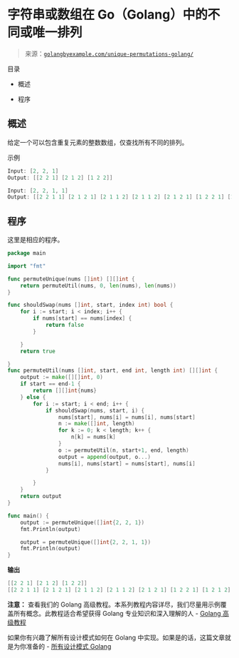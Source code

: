 <!--yml

类别: 未分类

日期: 2024-10-13 06:49:25

-->

# 字符串或数组在 Go（Golang）中的不同或唯一排列

> 来源：[`golangbyexample.com/unique-permutations-golang/`](https://golangbyexample.com/unique-permutations-golang/)

目录

+   概述

+   程序

## **概述**

给定一个可以包含重复元素的整数数组，仅查找所有不同的排列。

示例

```go
Input: [2, 2, 1]
Output: [[2 2 1] [2 1 2] [1 2 2]]

Input: [2, 2, 1, 1]
Output: [[2 2 1 1] [2 1 2 1] [2 1 1 2] [2 1 1 2] [2 1 2 1] [1 2 2 1] [1 2 1 2] [1 1 2 2] [1 2 1 2] [1 2 2 1] [1 1 2 2]]
```

## **程序**

这里是相应的程序。

```go
package main

import "fmt"

func permuteUnique(nums []int) [][]int {
	return permuteUtil(nums, 0, len(nums), len(nums))
}

func shouldSwap(nums []int, start, index int) bool {
	for i := start; i < index; i++ {
		if nums[start] == nums[index] {
			return false
		}

	}
	return true

}
func permuteUtil(nums []int, start, end int, length int) [][]int {
	output := make([][]int, 0)
	if start == end-1 {
		return [][]int{nums}
	} else {
		for i := start; i < end; i++ {
			if shouldSwap(nums, start, i) {
				nums[start], nums[i] = nums[i], nums[start]
				n := make([]int, length)
				for k := 0; k < length; k++ {
					n[k] = nums[k]
				}
				o := permuteUtil(n, start+1, end, length)
				output = append(output, o...)
				nums[i], nums[start] = nums[start], nums[i]
			}

		}
	}
	return output
}

func main() {
	output := permuteUnique([]int{2, 2, 1})
	fmt.Println(output)

	output = permuteUnique([]int{2, 2, 1, 1})
	fmt.Println(output)
}
```

**输出**

```go
[[2 2 1] [2 1 2] [1 2 2]]
[[2 2 1 1] [2 1 2 1] [2 1 1 2] [2 1 1 2] [2 1 2 1] [1 2 2 1] [1 2 1 2] [1 1 2 2] [1 2 1 2] [1 2 2 1] [1 1 2 2]]
```

**注意：** 查看我们的 Golang 高级教程。本系列教程内容详尽，我们尽量用示例覆盖所有概念。此教程适合希望获得 Golang 专业知识和深入理解的人 - [Golang 高级教程](https://golangbyexample.com/golang-comprehensive-tutorial/)

如果你有兴趣了解所有设计模式如何在 Golang 中实现。如果是的话，这篇文章就是为你准备的 - [所有设计模式 Golang](https://golangbyexample.com/all-design-patterns-golang/)


